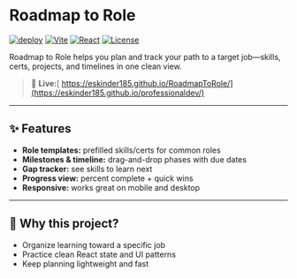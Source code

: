 # Roadmap to Role

[![deploy](https://img.shields.io/badge/Live_Demo-Open-blue)](https://eskinder185.github.io/RoadmapToRole/)
[![Vite](https://img.shields.io/badge/Built%20with-Vite-646CFF.svg)](https://vitejs.dev/)
[![React](https://img.shields.io/badge/React-18-61DAFB.svg)](https://react.dev/)
[![License](https://img.shields.io/badge/License-MIT-green.svg)](#license)

Roadmap to Role helps you plan and track your path to a target job—skills, certs, projects, and timelines in one clean view.

> 🔗 **Live:**[ https://eskinder185.github.io/RoadmapToRole/](https://eskinder185.github.io/professionaldev/)

---

## ✨ Features
- **Role templates:** prefilled skills/certs for common roles
- **Milestones & timeline:** drag-and-drop phases with due dates
- **Gap tracker:** see skills to learn next
- **Progress view:** percent complete + quick wins
- **Responsive:** works great on mobile and desktop

---

## 🧠 Why this project?
- Organize learning toward a specific job
- Practice clean React state and UI patterns
- Keep planning lightweight and fast

